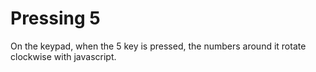 # Pressing 5
On the keypad, when the 5 key is pressed, the numbers around it rotate clockwise with javascript.

